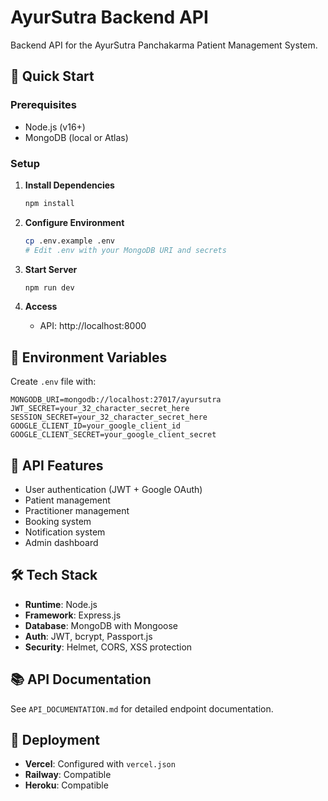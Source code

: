 # AyurSutra Backend API

Backend API for the AyurSutra Panchakarma Patient Management System.

## 🚀 Quick Start

### Prerequisites
- Node.js (v16+)
- MongoDB (local or Atlas)

### Setup
1. **Install Dependencies**
   ```bash
   npm install
   ```

2. **Configure Environment**
   ```bash
   cp .env.example .env
   # Edit .env with your MongoDB URI and secrets
   ```

3. **Start Server**
   ```bash
   npm run dev
   ```

4. **Access**
   - API: http://localhost:8000

## 🔧 Environment Variables

Create `.env` file with:
```env
MONGODB_URI=mongodb://localhost:27017/ayursutra
JWT_SECRET=your_32_character_secret_here
SESSION_SECRET=your_32_character_secret_here
GOOGLE_CLIENT_ID=your_google_client_id
GOOGLE_CLIENT_SECRET=your_google_client_secret
```

## 📱 API Features
- User authentication (JWT + Google OAuth)
- Patient management
- Practitioner management
- Booking system
- Notification system
- Admin dashboard

## 🛠 Tech Stack
- **Runtime**: Node.js
- **Framework**: Express.js
- **Database**: MongoDB with Mongoose
- **Auth**: JWT, bcrypt, Passport.js
- **Security**: Helmet, CORS, XSS protection

## 📚 API Documentation
See `API_DOCUMENTATION.md` for detailed endpoint documentation.

## 🚀 Deployment
- **Vercel**: Configured with `vercel.json`
- **Railway**: Compatible
- **Heroku**: Compatible